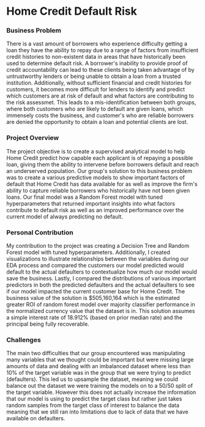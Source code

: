 # Home Credit Default Risk

### Business Problem
There is a vast amount of borrowers who experience difficulty getting a loan they have the ability to repay due to a range of factors from insufficient
credit histories to non-existent data in areas that have historically been used to determine default risk. A borrower's inability to provide proof of credit
accountability can lead to these clients being taken advantage of by untrustworthy lenders or being unable to obtain a loan from a trusted institution.
Additionally, without sufficient financial and credit histories for customers, it becomes more difficult for lenders to identify and predict which customers are at
risk of default and what factors are contributing to the risk assessmet. This leads to a mis-identification between both groups, where both customers who are
likely to default are given loans, which immensely costs the business, and customer's who are reliable borrowers are denied the opportunity to obtain a loan and
potential clients are lost.  

### Project Overview
The project objective is to create a supervised analytical model to help Home Credit predict how capable each applicant is of repaying a possible loan, giving them
the ability to intervene before borrowers default and reach an underserved population. Our group's solution to this business problem was to create a various
predictive models to show important factors of default that Home Credit has data available for as well as improve the firm's ability to capture reliable borrowers
who historically have not been given loans. Our final model was a Random Forest model with tuned hyperparameters that returned important insights into what factors
contribute to default risk as well as an improved performance over the current model of always predicting no default.

### Personal Contribution
My contribution to the project was creating a Decision Tree and Random Forest model with tuned hyperparameters. Additionally, I created visualizations to
illustrate relationships between the variables during our EDA process and compared the customers our model predicted would default to the actual defaulters to
contextualize how much our model would save the business. Lastly, I compared the distributions of various important predictors in both the predicted defaulters and
the actual defaulters to see if our model impacted the current customer base for Home Credit. The business value of the solution is $505,160,164 which is the
estimated greater ROI of random forest model over majority classifier performance in the normalized currency value that the dataset is in. This solution assumes
a simple interest rate of 18.912% (based on prior median rate) and the principal being fully recoverable.

### Challenges
The main two difficulties that our group encountered was manipulating many variables that we thought could be important but were missing large amounts of data and
dealing with an imbalanced dataset where less than 10% of the target variable was in the group that we were trying to predict (defaulters). This led us to upsample
the dataset, meaning we could balance out the dataset we were training the models on to a 50/50 split of the target variable. However this does not actually
increase the information that our model is using to predict the target class but rather just takes random samples from the target class of interest to balance the
data meaning that we still ran into limitations due to lack of data that we have available on defaulters.
